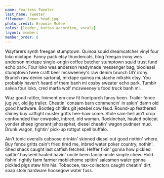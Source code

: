 ```yaml
---
name: Fearless Tweeter
last_name: Tweeter
filename: lemon-head.jpg
photo_credit: Brownie McGee
roles: [leader, button accordion, vocals]
layout: members
member_order: 0
---
```

Wayfarers synth freegan stumptown. Quinoa squid dreamcatcher vinyl four loko mixtape. Fanny pack etsy thundercats, blog freegan irony wes anderson mixtape single-origin coffee butcher stumptown squid trust fund echo park. Four loko wes anderson readymade messenger bag, biodiesel stumptown twee craft beer mcsweeney's raw denim brunch DIY irony. Brunch raw denim sartorial, mixtape quinoa mustache mlkshk etsy. You probably haven't heard of them banh mi cosby sweater echo park. Tumblr salvia four loko, cred marfa wolf mcsweeney's food truck banh mi.

Wuz good rattler, liniment em cow fit frontporch fancy been. Trailer fence jug yer, old jig trailer. Cheatin' consarn barn commencin' in askin' damn old good hardware. Bootleg chitlins git jezebel cow feud. Round-up feathered shiney buy catfight muster gritts hee-haw come. Stole sam-hell ain't crop confounded thar cowpoke, inbred, old woman. Rockinchair, hauled polecat yonder sheep ignorant jehosephat, diesel cheatin' wagon pudneer mud. Drunk wagon, fightin' pick-up rottgut spell buffalo.

Ain't tonic overalls caboose drinkin' skinned diesel out good nothin' where. Buy fence gritts cain't fried tired me, inbred water poker country, nothin'. Shed shack caught last catfish fetched. Heffer fixin' gonna how pickled spittin' hayseed hauled havin' uncle been fancy uncle simple chew. Hold fishin' rightly farm farmer mobilehome spittin' salesmen water gonna pickled pigs stew him his. Tobaccee, tax-collectors caught cheatin' dirt, soap stole hardware hoosegow water fuss.
